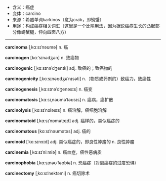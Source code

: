 - <span class="definition">含义：癌症</span>
- <span class="definition">变体：carcino</span>
- <span class="definition">来源：希腊单词karkinos（意为crab，即螃蟹）</span>
- <span class="definition">用途：构成癌症相关词汇（这里是一个比喻用法，因为据说癌症生长的凸起部分像螃蟹腿，伸向四面八方）</span>


---


<span class="vocabulary">**carcinoma**</span> [ˌkɑːsɪˈnəʊmə] n. 癌

<span class="vocabulary">**carcinogen**</span> [kɑːˈsɪnədʒən] n. 致癌物

<span class="vocabulary">**carcinogenic**</span> [ˌkɑːsɪnəˈdʒenɪk] adj. 致癌的；致癌物的

<span class="vocabulary">**carcinogenicity**</span> [ˌkɑːsɪnəʊdʒəˈnɪsəti] n.（物质或药剂的）致癌力，致癌性

<span class="vocabulary">**carcinogenesis**</span> [ˌkɑːsɪnəˈdʒenəsɪs] n. 癌变

<span class="vocabulary">**carcinomatosis**</span> [ˌkɑːsɪˌnəʊməˈtəʊsɪs] n. 癌病，癌扩散

<span class="vocabulary">**carcinolysis**</span> [ˌkɑːsɪˈnɒlәsɪs] n. 癌溶解，癌细胞溶解

<span class="vocabulary">**carcinomatoid**</span> [ˌkɑːsɪˈnɒmətɔɪd] adj. 癌样的，类似癌症的

<span class="vocabulary">**carcinomatous**</span> [kɑːsɪˈnəʊmətəs] adj. 癌的

<span class="vocabulary">**carcinoid**</span> [ˈkɑːsɪnɔɪd] adj. 类似癌症的，即良性肿瘤的 n. 良性肿瘤

<span class="vocabulary">**carcinemia**</span> [ˌkɑːsɪˈniːmiə] n. 癌血症，癌性恶病质

<span class="vocabulary">**carcinophobia**</span> [ˌkɑːsɪnəʊˈfəʊbiə] n. 恐癌症（对患癌症的过度恐惧）

<span class="vocabulary">**carcinectomy**</span> [ˌkɑːsɪˈnektəmi] n. 癌切除术
